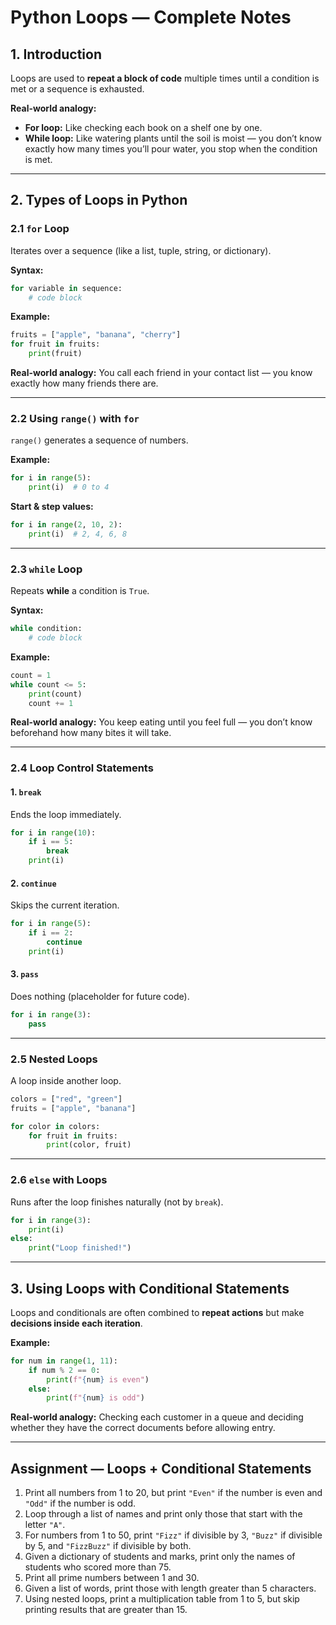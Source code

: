 
# Python Loops — Complete Notes

## 1. Introduction
Loops are used to **repeat a block of code** multiple times until a condition is met or a sequence is exhausted.

**Real-world analogy:**  
- **For loop:** Like checking each book on a shelf one by one.  
- **While loop:** Like watering plants until the soil is moist — you don’t know exactly how many times you’ll pour water, you stop when the condition is met.

---

## 2. Types of Loops in Python

### 2.1 `for` Loop
Iterates over a sequence (like a list, tuple, string, or dictionary).

**Syntax:**
```python
for variable in sequence:
    # code block
````

**Example:**

```python
fruits = ["apple", "banana", "cherry"]
for fruit in fruits:
    print(fruit)
```

**Real-world analogy:**
You call each friend in your contact list — you know exactly how many friends there are.

---

### 2.2 Using `range()` with `for`

`range()` generates a sequence of numbers.

**Example:**

```python
for i in range(5):
    print(i)  # 0 to 4
```

**Start & step values:**

```python
for i in range(2, 10, 2):
    print(i)  # 2, 4, 6, 8
```

---

### 2.3 `while` Loop

Repeats **while** a condition is `True`.

**Syntax:**

```python
while condition:
    # code block
```

**Example:**

```python
count = 1
while count <= 5:
    print(count)
    count += 1
```

**Real-world analogy:**
You keep eating until you feel full — you don’t know beforehand how many bites it will take.

---

### 2.4 Loop Control Statements

#### 1. `break`

Ends the loop immediately.

```python
for i in range(10):
    if i == 5:
        break
    print(i)
```

#### 2. `continue`

Skips the current iteration.

```python
for i in range(5):
    if i == 2:
        continue
    print(i)
```

#### 3. `pass`

Does nothing (placeholder for future code).

```python
for i in range(3):
    pass
```

---

### 2.5 Nested Loops

A loop inside another loop.

```python
colors = ["red", "green"]
fruits = ["apple", "banana"]

for color in colors:
    for fruit in fruits:
        print(color, fruit)
```

---

### 2.6 `else` with Loops

Runs after the loop finishes naturally (not by `break`).

```python
for i in range(3):
    print(i)
else:
    print("Loop finished!")
```

---

## 3. Using Loops with Conditional Statements

Loops and conditionals are often combined to **repeat actions** but make **decisions inside each iteration**.

**Example:**

```python
for num in range(1, 11):
    if num % 2 == 0:
        print(f"{num} is even")
    else:
        print(f"{num} is odd")
```

**Real-world analogy:**
Checking each customer in a queue and deciding whether they have the correct documents before allowing entry.

---

## Assignment — Loops + Conditional Statements

1. Print all numbers from 1 to 20, but print `"Even"` if the number is even and `"Odd"` if the number is odd.
2. Loop through a list of names and print only those that start with the letter `"A"`.
3. For numbers from 1 to 50, print `"Fizz"` if divisible by 3, `"Buzz"` if divisible by 5, and `"FizzBuzz"` if divisible by both.
4. Given a dictionary of students and marks, print only the names of students who scored more than 75.
5. Print all prime numbers between 1 and 30.
6. Given a list of words, print those with length greater than 5 characters.
7. Using nested loops, print a multiplication table from 1 to 5, but skip printing results that are greater than 15.

